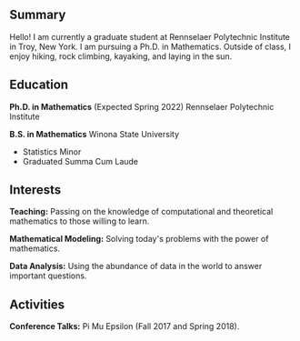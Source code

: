 ## Summary

Hello! I am currently a graduate student at Rennselaer Polytechnic Institute in Troy, New York. I am pursuing a Ph.D. in Mathematics. Outside of class, I enjoy hiking, rock climbing, kayaking, and laying in the sun.

## Education

**Ph.D. in Mathematics** (Expected Spring 2022) Rennselaer Polytechnic Institute

**B.S. in Mathematics** Winona State University
* Statistics Minor
* Graduated Summa Cum Laude

## Interests

**Teaching:** Passing on the knowledge of computational and theoretical mathematics to those willing to learn.

**Mathematical Modeling:** Solving today's problems with the power of mathematics.

**Data Analysis:** Using the abundance of data in the world to answer important questions.

## Activities

**Conference Talks:** Pi Mu Epsilon (Fall 2017 and Spring 2018).
